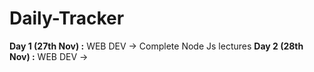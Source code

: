 # Daily-Tracker

**Day 1 (27th Nov) :**  WEB DEV -> Complete Node Js lectures 
**Day 2 (28th Nov) :**  WEB DEV -> 

